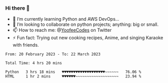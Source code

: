 ### Hi there 👋

<!--
**Sara-Pak/Sara-Pak** is a ✨ _special_ ✨ repository because its `README.md` (this file) appears on your GitHub profile.

Here are some ideas to get you started:
- 🤔 I’m looking for help with ...
- 💬 Ask me about ...
- 😄 Pronouns: ...


- 🔭 I’m currently working on getting certified in Google's IT Automation with Python and doing #100daysofcode in Python. 
-->
- 🌱 I’m currently learning Python and AWS DevOps...
- 👯 I’m looking to collaborate on python projects; anything: big or small.
- 📫 How to reach me: @[YoofeeCodes](https://twitter.com/YoofeeCodes) on Twitter
- ⚡ Fun fact: Trying out new cooking recipes, Anime, and singing Karaoke with friends.


<!--START_SECTION:waka-->

```text
From: 20 February 2023 - To: 22 March 2023

Total Time: 4 hrs 20 mins

Python   3 hrs 18 mins   ♥♥♥♥♥♥♥♥♥♥♥♥♥♥♥♥♥♥♥~~~~~~   76.06 %
HTML     1 hr 2 mins     ♥♥♥♥♥♥~~~~~~~~~~~~~~~~~~~   23.94 %
```

<!--END_SECTION:waka-->
